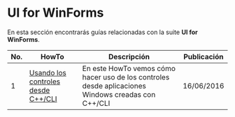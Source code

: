 # UI for WinForms

En esta sección encontrarás guías relacionadas con la suite **UI for WinForms**.

No. | HowTo | Descripción | Publicación
------------ | ------------ | ------------ | -------------
1 | [Usando los controles desde C++/CLI](https://github.com/jramirezdev/HowTo/tree/master/UI-for-WinForms/Usando%20los%20controles%20desde%20C%2B%2B%20CLI) | En este HowTo vemos cómo hacer uso de los controles desde aplicaciones Windows creadas con C++/CLI | 16/06/2016
